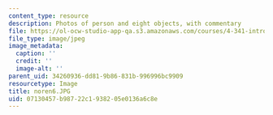 ```yaml
---
content_type: resource
description: Photos of person and eight objects, with commentary
file: https://ol-ocw-studio-app-qa.s3.amazonaws.com/courses/4-341-introduction-to-photography-fall-2002/07130457b98722c1938205e0136a6c8e_noren6.JPG
file_type: image/jpeg
image_metadata:
  caption: ''
  credit: ''
  image-alt: ''
parent_uid: 34260936-dd81-9b86-831b-996996bc9909
resourcetype: Image
title: noren6.JPG
uid: 07130457-b987-22c1-9382-05e0136a6c8e
---
```

